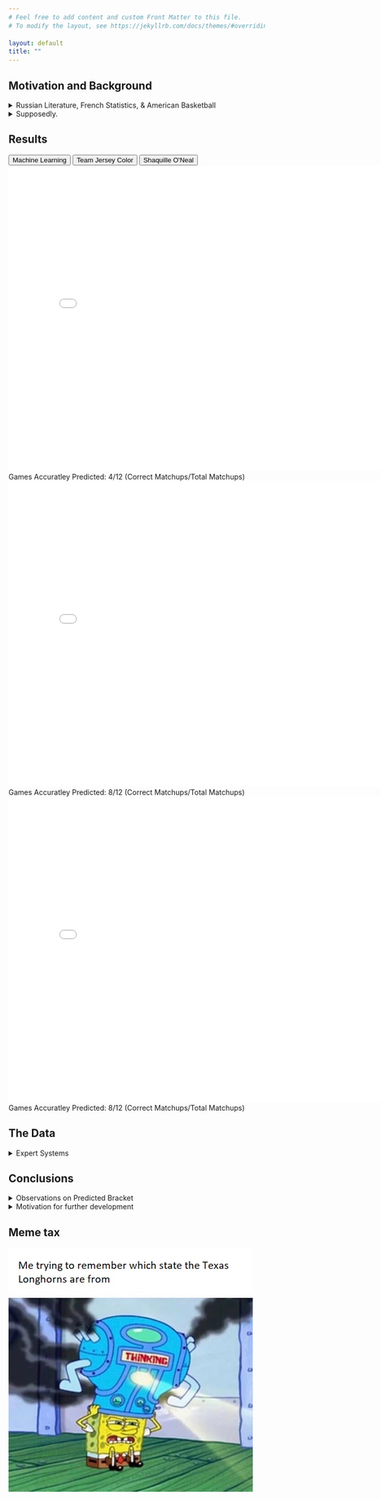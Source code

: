 ```yaml
---
# Feel free to add content and custom Front Matter to this file.
# To modify the layout, see https://jekyllrb.com/docs/themes/#overriding-theme-defaults

layout: default
title: ""
---
```

## Motivation and Background 
<details markdown="1">
<summary style="display:list-item"><span>Russian Literature, French Statistics, & American Basketball</span></summary>

<figure>
  <img src="images\anton-chekhov-new.jpg" id="small-image"> 
    <figcaption>The face of a man that paid for medical school by writing <a href="https://en.wikipedia.org/wiki/Anton_Chekhov#Early_writings">short stories</a>.</figcaption>
</figure>

In Anton Chekhov's 1894 story, ["The Student"](https://americanliterature.com/author/anton-chekhov/short-story/the-student), Ivan is heading home
during a cold March evening. He just left from an encounter with Vasilisa, who cried bitterly when he related to her the Biblical story about [Peter's betrayal](https://en.wikipedia.org/wiki/Denial_of_Peter) that was described as occuring 2,000 years ago.
  
He realizes that it wasn't the way he told the story that moved her, but rather the guilt that Peter himself felt that brought this emotion from Vasilisa.

Ivan then says to himself, 
  
> " 'the past[...] is linked with the present by an unbroken chain of events flowing one out of another' "


<figure>
  <img src="images\9uekyze10wd41.jpg" id="small-image"> 
    <figcaption></figcaption>
</figure>


> "[...] it seemed to him that he had just seen both ends of that chain; that when he touched one end the other quivered."


This chain of causality that Chekhov described was not a new idea in the late 19th century. Earlier in 1814, the French polymath, Pierre-Simon Laplace, wrote in his book [A Philosophical Essay on Probabilities](https://bayes.wustl.edu/Manual/laplace_A_philosophical_essay_on_probabilities.pdf)


> "Present events are connected with preceding ones by a tie based upon the evident principle that a thing cannot occur without a cause which produces it." 


He then proposed a thought: if a sufficiently intelligent being knew the present state of every single granularity of the Universe, that is, every causal link, then this being would be able to perfectly predict the future as well as retrace the past.


> "[...] an intelligence which could comprehend all the forces by which nature is animated and the respective situation of the beings who could compose it - an intelligence sufficiently vast to submit these data to analysis [...] for it; nothing would be uncertain and the future, as the past, would be present to its eyes" 


As if an approximation to this hypothetical intelligence, the field of computational statistical learning emerged as a way to predict outcome using historical data. Writing about the positive examples of these algorithms would further indulge a field already saturated with promises of the future. 


<figure>
  <img src="images\man.jpg" id="med-image"> 
    <figcaption>"Since you are pressing the pedal, I predict a 97% chance that you want the car to move forward."</figcaption>
</figure>


With publicly available packages such as [sklearn](https://scikit-learn.org/stable/), [keras](https://keras.io/), and [tensorflow](https://www.tensorflow.org/) the bar to start using machine learning has never been lower.

In conjunction with the [quintillion bytes](http://www.ijsrp.org/research-paper-0114/ijsrp-p2573.pdf) of data that we've produce every day, it seems that every field is now open to modeling. Not everyone can be an expert, but with all these available tools and resources, they can create models that perform like experts. 
</details>

<details markdown="1">
<summary style="display:list-item"><span>Supposedly.</span></summary> 

Can we really just enter a field for which we have no "domain knowledge" of and create predictions that suprass the foresight of experts? 

This question is relevant especially when we attempt to predict human-centered fields. 

<figure>
  <img src="images\people.jpg" id="med-image"> 
    <figcaption>What will they do next?</figcaption>
</figure>

For example, within the neary 100-year history of the NCAA's college basketball tournemant "March Madness", a 16-seeded team has never won against a 1-seeded team. That is, until 2018 when the UMBC beat Virginia. 

<figure>
  <img src="images\header-1.jpg" id="large-image">  
    <figcaption>UMBC v. Virginia</figcaption>
</figure>

Could an algorithm have predicted this performance? 

In 2018 I trained a classifier on team-ranking data from basketball enthusiasts. It gave UMBC a 2% chance of victory. Perhaps a model with "better" data would have even given it a 0% chance.

This year, my methodology hasn't changed. Instead, I compare my models results to non data-driven predictions:

Namely, I compare my model to brackets where:
- the winner always has the more popular [team color](https://www.spoonflower.com/americas_true_colors). 
- Shaquille O'Neal generated predictions 

Through this comparison, I hope to see: 

- Is it just as bad to guess sometimes (or forgo data when making predictions) than create a model for a poorly-understood field? 
- Does all data point to an interesting & predictive model.
- Are there fields where algorithms will never be as good as the opinion of "experts"
- Do experts even exist when it comes to "prediction"?
</details>

## Results 
<!-- Table showing predictions --> 

<head>
    <link rel="stylesheet" href="assets\css\table.css">
    <script src="assets\js\table.js"></script>
</head>
<div class="tab">
    <button class="tablinks" onclick="openCity(event, 'Machine Learning')">Machine Learning</button>
    <button class="tablinks" onclick="openCity(event, 'Team Jersey Color')">Team Jersey Color</button>
    <button class="tablinks" onclick="openCity(event, 'Shaq')">Shaquille O'Neal</button>
</div>

<div id="Machine Learning" class="tabcontent">
    <embed src="brackets\mm.pdf" width="800px" height="600px" />
    <figcaption> Games Accuratley Predicted: 4/12 (Correct Matchups/Total Matchups)</figcaption>
</div>
<div id="Team Jersey Color" class="tabcontent">
    <embed src="brackets\teamcolor.pdf" width="800px" height="600px" />
    <figcaption> Games Accuratley Predicted: 8/12 (Correct Matchups/Total Matchups)</figcaption>
</div>
<div id="Shaq" class="tabcontent">
    <embed src="brackets\shaq.pdf" width="800px" height="600px" />
    <figcaption> Games Accuratley Predicted: 8/12 (Correct Matchups/Total Matchups)</figcaption>
</div>

## The Data
<details markdown="1">
<summary style="display:list-item"><span>Expert Systems</span></summary>

<figure>
  <img src="images\massey-sample.png" id="med-image">  
    <figcaption>Subset of "Massey Ordinals" pulled from <a href="https://www.kaggle.com/c/ncaam-march-mania-2021/data">Kaggle</a></figcaption>
</figure>

As someone who has never watched a basketball game out of enjoyment, my knowledge of basketball is void. I only remember the term "triple-double" because of Ice-Cube's "It Was a Good Day."

Therefore I relied on ordinal data generated by basketball enthusiasts in a data-set called <a href="https://www.masseyratings.com/cb/compare.htm">Massey Ordinals</a>. The ordinal ranking data placed college basketball teams on a ranked scale based on human-interpreted past performance.

So, the "best" team would have a rank of #1 while the "worst" team will be ranked at the last position (if there are 353 basketball teams competing, it would be ranked as #353). 


<br><br>
</details >

## Conclusions
<details markdown="1">
<summary style="display:list-item"><span>Observations on Predicted Bracket</span></summary>

My model contains no interesting upset predictions. In fact, I don't think anyone would particularly enjoy a tournemant that falls in-line with my model. 

The fun of "March Madness" is seeing underdogs such as 2018 Loyola accomplish that which all the "experts" deem as unlikely: beat lower-seeded teams. And not just accomplish that once, but enough times to reach the Final Four.

<img src="images\fans.jpg" id="large-image"> 

In fact, life's most exciting moments are arguably when the unlikely becomes realized. For example, retail investors making millions off of the stock market.


<img src="images\stonk.jpg" id="small-image"/>

<br><br>
</details >

<details markdown="1">
<summary style="display:list-item"><span>Motivation for further development</span></summary>
- Listed at the tournemant's conclusion! 
<br><br>
</details >

## Meme tax 

<img src="images\4c7r0e.jpg" id="small-image"/>